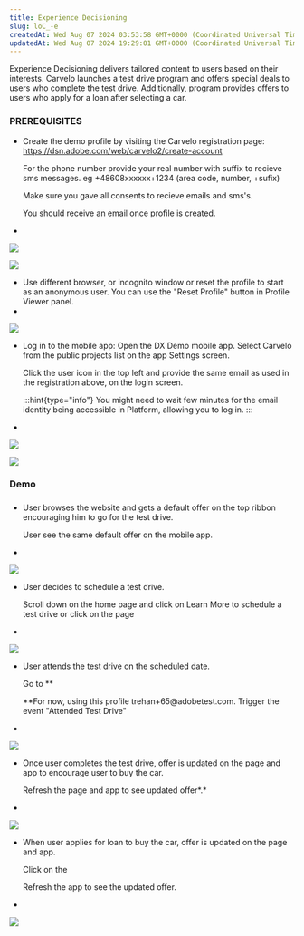 ```yaml
---
title: Experience Decisioning
slug: loC_-e
createdAt: Wed Aug 07 2024 03:53:58 GMT+0000 (Coordinated Universal Time)
updatedAt: Wed Aug 07 2024 19:29:01 GMT+0000 (Coordinated Universal Time)
---
```


Experience Decisioning delivers tailored content to users based on their interests. Carvelo launches a test drive program and offers special deals to users who complete the test drive. Additionally, program provides offers to users who apply for a loan after selecting a car.

### PREREQUISITES

- Create the demo profile by visiting the Carvelo registration page: <https://dsn.adobe.com/web/carvelo2/create-account>

  For the phone number provide your real number with suffix to recieve sms messages. eg  +48608xxxxxx+1234 (area code, number, +sufix)

  Make sure you gave all consents to recieve emails and sms's.

  You should receive an email once profile is created.
-

  ![](../../assets/vmv0RwTTH8pmnwR32opQm_image.png)



  ![](../../assets/01eTI_zWE8vl6x9QSKePf_image.png)

* Use different browser, or incognito window or reset the profile to start as an anonymous user. You can use the "Reset Profile" button in Profile Viewer panel.
*

  ![](../../assets/pH1dqJj8O0KVWVP1Pv1Bh_image.png)

- Log in to the mobile app: Open the DX Demo mobile app. Select Carvelo from the public projects list on the app Settings screen.

  Click the user icon in the top left and provide the same email as used in the registration above, on the login screen.&#x20;

  :::hint{type="info"}
  You might need to wait few minutes for the email identity being accessible in Platform, allowing you to log in.
  :::


-

  ![](../../assets/iEUDGgGLKg8_SsEHxvQmS_image.png)



  ![](../../assets/1dA1X41UXxRLeprmDMTHp_image.png)

### Demo

###

- User browses the website and gets a default offer on the top ribbon encouraging him to go for the test drive.

  User see the same default offer on the mobile app.
-

  ![](../../assets/oGfE6tTI5PR0WezaNKiWL_image.png)



* User decides to schedule a test drive.

  Scroll down on the home page and click on Learn More to schedule a test drive or click on the page 
*

  ![](../../assets/Fl6w0g1LagT4MUhIHF5X4_image.png)

- User attends the test drive on the scheduled date.

  Go to **

  **For now, using this profile trehan+65\@adobetest.com. Trigger the event  "Attended Test Drive"


-

  ![](../../assets/M3F1Ct_mHdMp0-J3iVQyL_image.png)

* Once user completes the test drive, offer is updated on the page and app to encourage user to buy the car.

  Refresh the page and app to see updated offer*.*
*

  ![](../../assets/PuDjoQrhLoEk_-CNdal7W_image.png)

- When user applies for loan to buy the car, offer is updated on the page and app.

  Click on the 

  Refresh the app to see the updated offer.
-

  ![](../../assets/qB5wCGFQtZNbqXauaZ9Ek_image.png)





